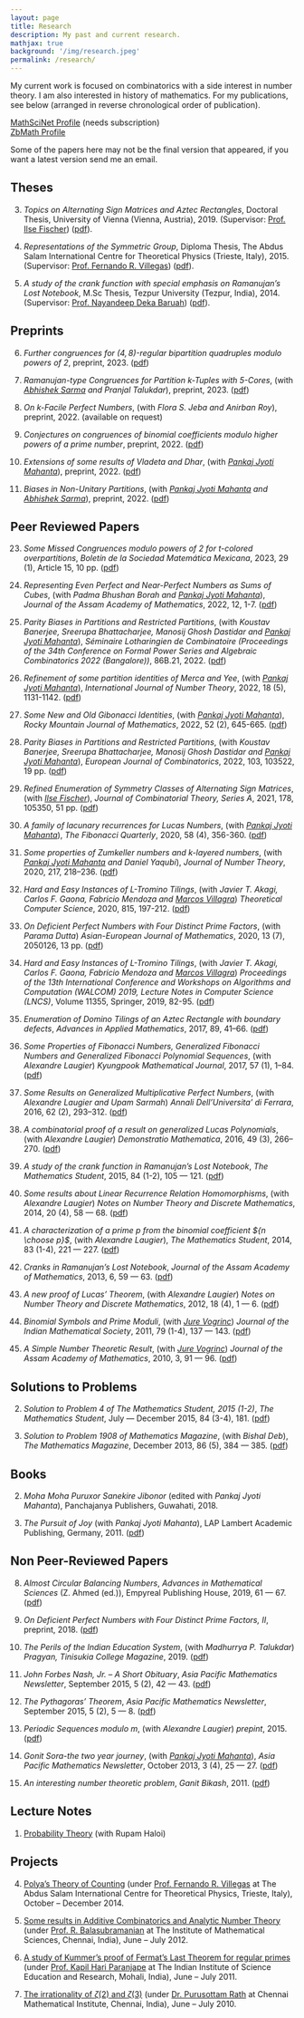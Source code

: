 ```yaml
---
layout: page
title: Research
description: My past and current research.
mathjax: true
background: '/img/research.jpeg'
permalink: /research/
---
```


My current work is focused on combinatorics with a side interest in number theory. I am also interested in history of mathematics. For my publications, see below (arranged in reverse chronological order of publication).

[MathSciNet Profile](http://www.ams.org/mathscinet/search/author.html?mrauthid=962403) (needs subscription)  
[ZbMath Profile](https://zbmath.org/authors/?q=ai:saikia.manjil-p)

Some of the papers here may not be the final version that appeared, if you want a latest version send me an email.

## Theses

3. *Topics on Alternating Sign Matrices and Aztec Rectangles*, Doctoral Thesis, University of Vienna (Vienna, Austria), 2019. (Supervisor: [Prof. Ilse Fischer](https://mat.univie.ac.at/~ifischer/)) ([pdf](/publ/Manjil-Thesis.pdf)).

2. *Representations of the Symmetric Group*, Diploma Thesis, The Abdus Salam International Centre for Theoretical Physics (Trieste, Italy), 2015. (Supervisor: [Prof. Fernando R. Villegas](https://users.ictp.it/~villegas/)) ([pdf](http://gonitsora.com/manjil/thesis/saikia-diploma-thesis.pdf)).
 
1. *A study of the crank function with special emphasis on Ramanujan’s Lost Notebook*, M.Sc Thesis, Tezpur University (Tezpur, India), 2014. (Supervisor: [Prof. Nayandeep Deka Baruah](http://www.tezu.ernet.in/dmaths/people/faculty-pages/ndb.html)) ([pdf](http://arxiv.org/pdf/1406.3299v1.pdf)).

## Preprints

6. *Further congruences for $(4,8)$-regular bipartition quadruples modulo powers of $2$*, preprint, 2023. ([pdf](/publ/papers/quad-alg.pdf))

5. *Ramanujan-type Congruences for Partition $k$-Tuples with $5$-Cores*, (with *[Abhishek Sarma](https://sites.google.com/view/abhishek-sarma/) and Pranjal Talukdar*), preprint, 2023. ([pdf](https://arxiv.org/pdf/2302.01750.pdf))

4. *On $k$-Facile Perfect Numbers*, (with *Flora S. Jeba and Anirban Roy*), preprint, 2022. (available on request)

3. *Conjectures on congruences of binomial coefficients modulo higher powers of a prime number*, preprint, 2022. ([pdf](/publ/papers/Conjecture.pdf))
 
2. *Extensions of some results of Vladeta and Dhar*, (with *[Pankaj Jyoti Mahanta](http://pankajjyoti.com/)*), preprint, 2022. ([pdf](/publ/papers/Partition_Vladeta.pdf))

1. *Biases in Non-Unitary Partitions*, (with *[Pankaj Jyoti Mahanta](http://pankajjyoti.com/) and [Abhishek Sarma](https://sites.google.com/view/abhishek-sarma/)*), preprint, 2022. ([pdf](/publ/papers/bias-new.pdf))

## Peer Reviewed Papers

23. *Some Missed Congruences modulo powers of $2$ for $t$-colored overpartitions*, *Boletín de la Sociedad Matemática Mexicana*, 2023, 29 (1), Article  15, 10 pp. ([pdf](/publ/papers/NNcong.pdf))

22. *Representing Even Perfect and Near-Perfect Numbers as Sums of Cubes*, (with *Padma Bhushan Borah and [Pankaj Jyoti Mahanta](http://pankajjyoti.com/)*), *Journal of the Assam Academy of Mathematics*, 2022, 12, 1-7. ([pdf](https://jaam.aamonline.org.in/ojs/index.php/j/article/view/57))

21. *Parity Biases in Partitions and Restricted Partitions*, (with *Koustav Banerjee, Sreerupa Bhattacharjee, Manosij Ghosh Dastidar and [Pankaj Jyoti Mahanta](http://pankajjyoti.com/)*), *Séminaire Lotharingien de Combinatoire (Proceedings of the 34th Conference on Formal Power Series and Algebraic Combinatorics 2022 (Bangalore))*, 86B.21, 2022. ([pdf](/publ/papers/FPSAC2022.pdf))

20. *Refinement of some partition identities of Merca and Yee*, (with *[Pankaj Jyoti Mahanta](http://pankajjyoti.com/)*), *International Journal of Number Theory*, 2022, 18 (5), 1131-1142. ([pdf](/publ/papers/PJM_MY.pdf))

19. *Some New and Old Gibonacci Identities*, (with *[Pankaj Jyoti Mahanta](http://pankajjyoti.com/)*), *Rocky Mountain Journal of Mathematics*, 2022, 52 (2), 645-665. ([pdf](/publ/papers/Gibonacci_Pankaj.pdf))

18. *Parity Biases in Partitions and Restricted Partitions*, (with *Koustav Banerjee, Sreerupa Bhattacharjee, Manosij Ghosh Dastidar and [Pankaj Jyoti Mahanta](http://pankajjyoti.com/)*), *European Journal of Combinatorics*, 2022, 103, 103522, 19 pp. ([pdf](/publ/papers/parity_Final.pdf))
 
17. *Refined Enumeration of Symmetry Classes of Alternating Sign Matrices*, (with *[Ilse Fischer](https://www.mat.univie.ac.at/~ifischer/)*), *Journal of Combinatorial Theory, Series A*, 2021, 178, 105350, 51 pp. ([pdf](https://arxiv.org/pdf/1906.07723.pdf))

16. *A family of lacunary recurrences for Lucas Numbers*, (with *[Pankaj Jyoti Mahanta](http://pankajjyoti.com/)*), *The Fibonacci Quarterly*, 2020, 58 (4), 356-360. ([pdf](/publ/papers/Lucas_Pankaj.pdf))

15. *Some properties of Zumkeller numbers and $k$-layered numbers*, (with *[Pankaj Jyoti Mahanta](http://pankajjyoti.com/) and Daniel Yaqubi*), *Journal of Number Theory*, 2020, 217, 218–236. ([pdf](/publ/papers/Zumkeller_Numbers.pdf))

14. *Hard and Easy Instances of L-Tromino Tilings*, (with *Javier T. Akagi, Carlos F. Gaona, Fabricio Mendoza and [Marcos Villagra](https://sites.google.com/site/marcosvillagrahome/home)*) *Theoretical Computer Science*, 2020, 815, 197-212. ([pdf](publ/papers/tcs.pdf))

13. *On Deficient Perfect Numbers with Four Distinct Prime Factors*, (with *Parama Dutta*) *Asian-European Journal of Mathematics*, 2020, 13 (7), 2050126, 13 pp. ([pdf](https://arxiv.org/pdf/1906.09947.pdf))

12. *Hard and Easy Instances of L-Tromino Tilings*, (with *Javier T. Akagi, Carlos F. Gaona, Fabricio Mendoza and [Marcos Villagra](https://sites.google.com/site/marcosvillagrahome/home)*) *Proceedings of the 13th International Conference and Workshops on Algorithms and Computation (WALCOM) 2019, Lecture Notes in Computer Science (LNCS)*, Volume 11355, Springer, 2019, 82-95. ([pdf](/publ/papers/paper_22.pdf))

11. *Enumeration of Domino Tilings of an Aztec Rectangle with boundary defects*, *Advances in Applied Mathematics*, 2017, 89, 41–66. ([pdf](http://gonitsora.com/manjil/papers/Aztec.pdf))

10. *Some Properties of Fibonacci Numbers, Generalized Fibonacci Numbers and Generalized Fibonacci Polynomial Sequences*, (with *Alexandre Laugier*) *Kyungpook Mathematical Journal*, 2017, 57 (1), 1–84. ([pdf](http://gonitsora.com/manjil/papers/kmj.pdf))

9. *Some Results on Generalized Multiplicative Perfect Numbers*, (with *Alexandre Laugier and Upam Sarmah*) *Annali Dell’Universita’ di Ferrara*, 2016, 62 (2), 293–312. ([pdf](http://arxiv.org/pdf/1603.04382.pdf))

8. *A combinatorial proof of a result on generalized Lucas Polynomials*, (with *Alexandre Laugier*) *Demonstratio Mathematica*, 2016, 49 (3), 266–270. ([pdf](http://gonitsora.com/manjil/papers/demmath.pdf))

7. *A study of the crank function in Ramanujan’s Lost Notebook*, *The Mathematics Student*, 2015, 84 (1-2), 105 — 121. ([pdf](https://arxiv.org/pdf/1406.3299.pdf))

6. *Some results about Linear Recurrence Relation Homomorphisms*, (with *Alexandre Laugier*) *Notes on Number Theory and Discrete Mathematics*, 2014, 20 (4), 58 — 68. ([pdf](http://arxiv.org/pdf/1305.5743.pdf))

5. *A characterization of a prime $p$ from the binomial coefficient ${n \choose p}$*, (with *Alexandre Laugier*), *The Mathematics Student*, 2014, 83 (1-4), 221 — 227. ([pdf](http://arxiv.org/pdf/1209.2373.pdf))

4. *Cranks in Ramanujan’s Lost Notebook*, *Journal of the Assam Academy of Mathematics*, 2013, 6, 59 — 63. ([pdf](http://arxiv.org/pdf/1402.6644.pdf))

3. *A new proof of Lucas’ Theorem*, (with *Alexandre Laugier*) *Notes on Number Theory and Discrete Mathematics*, 2012, 18 (4), 1 — 6. ([pdf](http://arxiv.org/pdf/1301.4250.pdf))

2. *Binomial Symbols and Prime Moduli*, (with *[Jure Vogrinc](https://warwick.ac.uk/fac/sci/statistics/staff/academic-research/vogrinc/)*) *Journal of the Indian Mathematical Society*, 2011, 79 (1-4), 137 — 143. ([pdf](http://arxiv.org/pdf/1209.2374))

1. *A Simple Number Theoretic Result*, (with *[Jure Vogrinc](https://warwick.ac.uk/fac/sci/statistics/staff/academic-research/vogrinc/)*) *Journal of the Assam Academy of Mathematics*, 2010, 3, 91 — 96. ([pdf](http://arxiv.org/pdf/1207.6707.pdf))

## Solutions to Problems

2. *Solution to Problem 4 of The Mathematics Student, 2015 (1-2)*, *The Mathematics Student*, July — December 2015, 84 (3-4), 181. ([pdf](http://gonitsora.com/manjil/publ/solutions/ms-4.pdf))

1. *Solution to Problem 1908 of Mathematics Magazine*, (with *Bishal Deb*), *The Mathematics Magazine*, December 2013, 86 (5), 384 — 385. ([pdf](http://gonitsora.com/manjil/publ/solutions/1908.pdf))

## Books

2. *Moha Moha Puruxor Sanekire Jibonor* (edited with *Pankaj Jyoti Mahanta*), Panchajanya Publishers, Guwahati, 2018.

1. *The Pursuit of Joy* (with *Pankaj Jyoti Mahanta*), LAP Lambert Academic Publishing, Germany, 2011. ([pdf](http://gonitsora.com/manjil/publ/books/the_pursuit_of_joy.pdf))

## Non Peer-Reviewed Papers

8. *Almost Circular Balancing Numbers*, *Advances in Mathematical Sciences* (Z. Ahmed (ed.)), Empyreal Publishing House, 2019, 61 — 67. ([pdf](http://www.editedbook.in/pdf/dr-zakir-ahmed-edited.pdf#%5B%7B%22num%22%3A72%2C%22gen%22%3A0%7D%2C%7B%22name%22%3A%22XYZ%22%7D%2C73.441%2C696.959%2Cnull%5D))

7. *On Deficient Perfect Numbers with Four Distinct Prime Factors, II*, preprint, 2018. ([pdf](/publ/papers/saikia_deficient_7.pdf))

6. *The Perils of the Indian Education System*, (with *Madhurrya P. Talukdar*) *Pragyan, Tinisukia College Magazine*, 2019. ([pdf](/publ/papers/Tinisukia_Education.pdf))

5. *John Forbes Nash, Jr. – A Short Obituary*, *Asia Pacific Mathematics Newsletter*, September 2015, 5 (2), 42 — 43. ([pdf](http://gonitsora.com/manjil/papers/john-nash.pdf))

4. *The Pythagoras’ Theorem*, *Asia Pacific Mathematics Newsletter*, September 2015, 5 (2), 5 — 8. ([pdf](http://gonitsora.com/manjil/papers/pythagoras.pdf))

3. *Periodic Sequences modulo $m$*, (with *Alexandre Laugier*) *prepint*, 2015. ([pdf](http://arxiv.org/pdf/1209.2371v3.pdf))

2. *Gonit Sora-the two year journey*, (with *[Pankaj Jyoti Mahanta](http://pankajjyoti.com/)*), *Asia Pacific Mathematics Newsletter*, October 2013, 3 (4), 25 — 27. ([pdf](/publ/papers/gonit-sora-apmn.pdf))

1. *An interesting number theoretic problem*, *Ganit Bikash*, 2011. ([pdf](http://arxiv.org/pdf/1208.3125.pdf))


## Lecture Notes

1. [Probability Theory](http://gonitsora.com/downloads/probability_theory.pdf) (with Rupam Haloi)

## Projects

4. [Polya’s Theory of Counting](http://gonitsora.com/manjil/publ/projects/polya.pdf) (under [Prof. Fernando R. Villegas](https://users.ictp.it/~villegas/) at The Abdus Salam International Centre for Theoretical Physics, Trieste, Italy), October – December 2014.

3. [Some results in Additive Combinatorics and Analytic Number Theory](http://gonitsora.com/manjil/publ/projects/additive-combinatorics.pdf) (under [Prof. R. Balasubramanian](https://en.wikipedia.org/wiki/Ramachandran_Balasubramanian) at The Institute of Mathematical Sciences, Chennai, India), June – July 2012.

2. [A study of Kummer’s proof of Fermat’s Last Theorem for regular primes](http://gonitsora.com/manjil/publ/projects/kummerFLT.pdf) (under [Prof. Kapil Hari Paranjape](http://www.iisermohali.ac.in/faculty/dms/dr-kapil-hari-paranjape) at The Indian Institute of Science Education and Research, Mohali, India), June – July 2011.

1. [The irrationality of $\zeta(2)$ and $\zeta(3)$](http://gonitsora.com/manjil/publ/projects/zeta-3.pdf) (under [Dr. Purusottam Rath](https://www.cmi.ac.in/people/fac-profile.php?id=rath) at Chennai Mathematical Institute, Chennai, India), June – July 2010.
